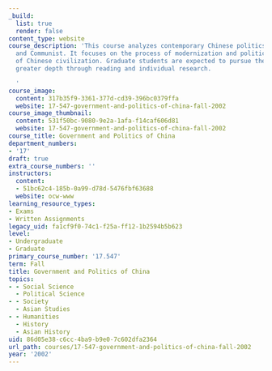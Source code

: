 ```yaml
---
_build:
  list: true
  render: false
content_type: website
course_description: 'This course analyzes contemporary Chinese politics, both pre-Communist
  and Communist. It focuses on the process of modernization and political development
  of Chinese civilization. Graduate students are expected to pursue the subject at
  greater depth through reading and individual research.

  '
course_image:
  content: 317b35f9-3361-377d-cd39-396bc0379ffa
  website: 17-547-government-and-politics-of-china-fall-2002
course_image_thumbnail:
  content: 531f50bc-9080-9e2a-1afa-f14caf606d81
  website: 17-547-government-and-politics-of-china-fall-2002
course_title: Government and Politics of China
department_numbers:
- '17'
draft: true
extra_course_numbers: ''
instructors:
  content:
  - 51bc62c4-185b-0a99-d78d-5476fbf63688
  website: ocw-www
learning_resource_types:
- Exams
- Written Assignments
legacy_uid: fa1cf9f0-74c1-f25a-ff12-1b2594b5b623
level:
- Undergraduate
- Graduate
primary_course_number: '17.547'
term: Fall
title: Government and Politics of China
topics:
- - Social Science
  - Political Science
- - Society
  - Asian Studies
- - Humanities
  - History
  - Asian History
uid: 86d05e38-c6cc-4ba9-b9e0-7c602dfa2364
url_path: courses/17-547-government-and-politics-of-china-fall-2002
year: '2002'
---
```

